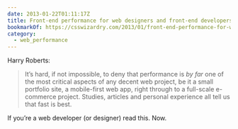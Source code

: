 ```yaml
---
date: 2013-01-22T01:11:17Z
title: Front-end performance for web designers and front-end developers
bookmarkOf: https://csswizardry.com/2013/01/front-end-performance-for-web-designers-and-front-end-developers/
category:
  - web_performance
---
```


Harry Roberts:

> It’s hard, if not impossible, to deny that performance is _by far_ one of the most critical aspects of any decent web project, be it a small portfolio site, a mobile-first web app, right through to a full-scale e-commerce project. Studies, articles and personal experience all tell us that fast is best.

If you’re a web developer (or designer) read this. Now.
